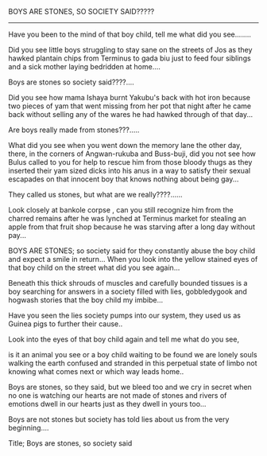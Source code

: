 BOYS ARE STONES, SO SOCIETY SAID?????
****************************************
Have you been to the mind of that boy child, tell me
what did you see........

Did you see little boys struggling to stay sane on the
streets of Jos as they hawked plantain chips from
Terminus to gada biu just to feed four siblings and a sick
mother laying bedridden at home....

Boys are stones so society said????....

Did you see how mama Ishaya burnt Yakubu's back
with hot iron because two pieces of yam that went
missing from her pot that night after he came back
without selling any of the wares he had hawked through
of that day...

Are boys really made from stones???.....

What did you see when you went down the
memory lane the other day, there, in the corners of
Angwan-rukuba and Buss-buji, did you not see how Bulus called to
you for help to rescue him from those bloody thugs
as they inserted their yam sized dicks into his anus in
a way to satisfy their sexual escapades on that innocent
boy that knows nothing about being gay...

They called us stones, but what are we really????......

Look closely at bankole corpse , can you still recognize
him from the charred remains after he was lynched at
Terminus market for stealing an apple from that fruit shop
because he was starving after a long day without pay...

BOYS ARE STONES; so society said for they constantly
abuse the boy child and expect a smile in return...
When you look into the yellow stained eyes of that boy
child on the street what did you see again...

Beneath this thick shrouds of muscles and carefully
bounded tissues is a boy searching for answers in a
society filled with lies, gobbledygook and hogwash
stories that the boy child my imbibe...

Have you seen the lies society pumps into our system,
they used us as Guinea pigs to further their cause..

Look into the eyes of that boy child again and tell me what
do you see,

is it an animal you see or a boy child waiting to be found
we are lonely souls walking the earth confused and stranded
in this perpetual state of limbo not knowing what comes next
or which way leads home..

Boys are stones, so they said, but we bleed too and we cry
in secret when no one is watching our hearts are not made
of stones and rivers of emotions dwell in our hearts just as
they dwell in yours too...

Boys are not stones but society has told lies about us from
the very beginning....

Title; Boys are stones, so society said
